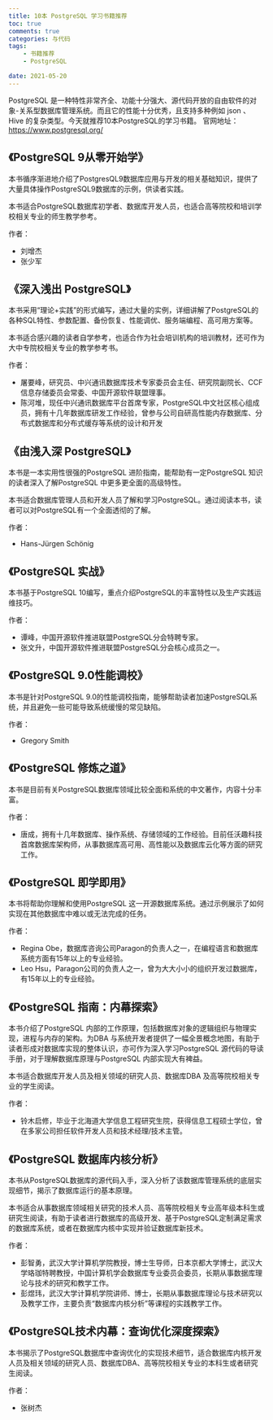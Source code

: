 ```yaml
---
title: 10本 PostgreSQL 学习书籍推荐
toc: true
comments: true
categories: 与代码
tags: 
	- 书籍推荐
	- PostgreSQL

date: 2021-05-20
---
```


PostgreSQL 是一种特性非常齐全、功能十分强大、源代码开放的自由软件的对象-关系型数据库管理系统。而且它的性能十分优秀，且支持多种例如 json 、 Hive 的复杂类型。今天就推荐10本PostgreSQL的学习书籍。
官网地址：https://www.postgresql.org/

## 《PostgreSQL 9从零开始学》

本书循序渐进地介绍了PostgresQL9数据库应用与开发的相关基础知识，提供了大量具体操作PostgreSQL9数据库的示例，供读者实践。

本书适合PostgreSQL数据库初学者、数据库开发人员，也适合高等院校和培训学校相关专业的师生教学参考。

作者：

- 刘增杰
- 张少军

## 《深入浅出 PostgreSQL》

本书采用“理论+实践”的形式编写，通过大量的实例，详细讲解了PostgreSQL的各种SQL特性、参数配置、备份恢复、性能调优、服务端编程、高可用方案等。

本书适合感兴趣的读者自学参考，也适合作为社会培训机构的培训教材，还可作为大中专院校相关专业的教学参考书。

作者：

- 屠要峰，研究员、中兴通讯数据库技术专家委员会主任、研究院副院长、CCF信息存储委员会常委、中国开源软件联盟理事。
- 陈河堆，现任中兴通讯数据库平台首席专家，PostgreSQL中文社区核心组成员，拥有十几年数据库研发工作经验，曾参与公司自研高性能内存数据库、分布式数据库和分布式缓存等系统的设计和开发

## 《由浅入深 PostgreSQL》 

本书是一本实用性很强的PostgreSQL 进阶指南，能帮助有一定PostgreSQL 知识的读者深入了解PostgreSQL 中更多更全面的高级特性。

本书适合数据库管理人员和开发人员了解和学习PostgreSQL。通过阅读本书，读者可以对PostgreSQL有一个全面透彻的了解。

作者：

- Hans-Jürgen Schönig



## 《PostgreSQL 实战》

本书基于PostgreSQL 10编写，重点介绍PostgreSQL的丰富特性以及生产实践运维技巧。

作者：

- 谭峰，中国开源软件推进联盟PostgreSQL分会特聘专家。
- 张文升，中国开源软件推进联盟PostgreSQL分会核心成员之一。



## 《PostgreSQL 9.0性能调校》

本书是针对PostgreSQL 9.0的性能调校指南，能够帮助读者加速PostgreSQL系统，并且避免一些可能导致系统缓慢的常见缺陷。

作者：

- Gregory Smith

## 《PostgreSQL 修炼之道》

本书是目前有关PostgreSQL数据库领域比较全面和系统的中文著作，内容十分丰富。

作者：

- 唐成，拥有十几年数据库、操作系统、存储领域的工作经验。目前任沃趣科技首席数据库架构师，从事数据库高可用、高性能以及数据库云化等方面的研究工作。


## 《PostgreSQL 即学即用》

本书将帮助你理解和使用PostgreSQL 这一开源数据库系统。通过示例展示了如何实现在其他数据库中难以或无法完成的任务。

作者：

- Regina Obe，数据库咨询公司Paragon的负责人之一，在编程语言和数据库系统方面有15年以上的专业经验。
- Leo Hsu，Paragon公司的负责人之一，曾为大大小小的组织开发过数据库，有15年以上的专业经验。

## 《PostgreSQL 指南：内幕探索》

本书介绍了PostgreSQL 内部的工作原理，包括数据库对象的逻辑组织与物理实现，进程与内存的架构。为DBA 与系统开发者提供了一幅全景概念地图，有助于读者形成对数据库实现的整体认识，亦可作为深入学习PostgreSQL 源代码的导读手册，对于理解数据库原理与PostgreSQL 内部实现大有裨益。

本书适合数据库开发人员及相关领域的研究人员、数据库DBA 及高等院校相关专业的学生阅读。

作者：

- 铃木启修，毕业于北海道大学信息工程研究生院，获得信息工程硕士学位，曾在多家公司担任软件开发人员和技术经理/技术主管。

## 《PostgreSQL 数据库内核分析》

本书从PostgreSQL数据库的源代码入手，深入分析了该数据库管理系统的底层实现细节，揭示了数据库运行的基本原理。

本书适合从事数据库领域相关研究的技术人员、高等院校相关专业高年级本科生或研究生阅读，有助于读者进行数据库的高级开发、基于PostgreSQL定制满足需求的数据库系统，或者在数据库内核中实现并验证数据库新技术。

作者：

- 彭智勇，武汉大学计算机学院教授，博士生导师，日本京都大学博士，武汉大学珞珈特聘教授，中国计算机学会数据库专业委员会委员，长期从事数据库理论与技术的研究和教学工作。
- 彭煜玮，武汉大学计算机学院讲师、博士，长期从事数据库理论与技术研究以及教学工作，主要负责“数据库内核分析”等课程的实践教学工作。

## 《PostgreSQL技术内幕：查询优化深度探索》


本书揭示了PostgreSQL数据库中查询优化的实现技术细节，适合数据库内核开发人员及相关领域的研究人员、数据库DBA、高等院校相关专业的本科生或者研究生阅读。

作者：

- 张树杰




